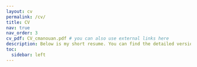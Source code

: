 ```yaml
---
layout: cv
permalink: /cv/
title: CV
nav: true
nav_order: 3
cv_pdf: CV_cmanouan.pdf # you can also use external links here
description: Below is my short resume. You can find the detailed version in the attached PDF to your right. 
toc:
  sidebar: left
---
```

